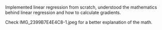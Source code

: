 Implemented linear regression from scratch, understood the mathematics behind linear regression and how to calculate gradients. 

Check IMG_2399B7E4E4C8-1.jpeg for a better explanation of the math. 